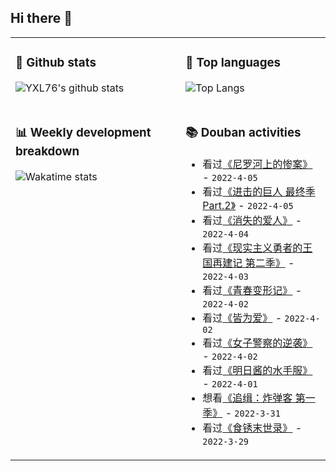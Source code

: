 ## Hi there 👋

<table>
<tr>
<td valign="top" width="54%">

### 🔭 Github stats

![YXL76's github stats](https://github-readme-stats.yxl76.vercel.app/api?username=YXL76&count_private=true&show_icons=true&include_all_commits=true&theme=prussian&line_height=28&disable_animations=true)

</td>

<td valign="top" width="46%">

### 🌱 Top languages

![Top Langs](https://github-readme-stats.yxl76.vercel.app/api/top-langs/?username=YXL76&layout=compact&theme=prussian&langs_count=8&hide=HTML,CSS,SCSS)

</td>
</tr>
<tr>
<td valign="top" width="54%">

### 📊 Weekly development breakdown

![Wakatime stats](https://github-readme-stats.yxl76.vercel.app/api/wakatime?username=YXL76&layout=compact&theme=prussian)


</td>
<td valign="top" width="46%">

### 📚 Douban activities

- 看过[《尼罗河上的惨案》](http://movie.douban.com/subject/1302100/) - `2022-4-05`
- 看过[《进击的巨人 最终季 Part.2》](http://movie.douban.com/subject/35290710/) - `2022-4-05`
- 看过[《消失的爱人》](http://movie.douban.com/subject/21318488/) - `2022-4-04`
- 看过[《现实主义勇者的王国再建记 第二季》](http://movie.douban.com/subject/35611226/) - `2022-4-03`
- 看过[《青春变形记》](http://movie.douban.com/subject/35284253/) - `2022-4-02`
- 看过[《皆为爱》](http://movie.douban.com/subject/33218436/) - `2022-4-02`
- 看过[《女子警察的逆袭》](http://movie.douban.com/subject/35559629/) - `2022-4-02`
- 看过[《明日酱的水手服》](http://movie.douban.com/subject/35417836/) - `2022-4-01`
- 想看[《追缉：炸弹客 第一季》](http://movie.douban.com/subject/26926437/) - `2022-3-31`
- 看过[《食锈末世录》](http://movie.douban.com/subject/35390510/) - `2022-3-29`

</td>
</tr>
</table>

<!--
**YXL76/YXL76** is a ✨ _special_ ✨ repository because its `README.md` (this file) appears on your GitHub profile.

Here are some ideas to get you started:

- 🔭 I’m currently working on ...
- 🌱 I’m currently learning ...
- 👯 I’m looking to collaborate on ...
- 🤔 I’m looking for help with ...
- 💬 Ask me about ...
- 📫 How to reach me: ...
- 😄 Pronouns: ...
- ⚡ Fun fact: ...
-->
